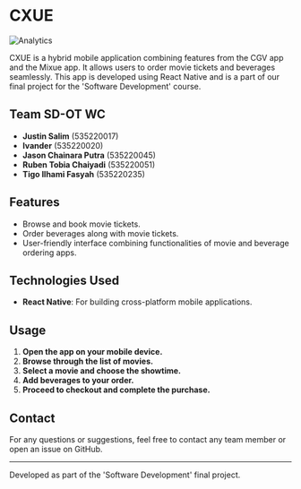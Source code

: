 # CXUE

![Analytics](https://repobeats.axiom.co/api/embed/6c9274d1a148bf2b06b7c4478823dcdc30c462b1.svg "Repobeats analytics image")

CXUE is a hybrid mobile application combining features from the CGV app and the Mixue app. It allows users to order movie tickets and beverages seamlessly. This app is developed using React Native and is a part of our final project for the 'Software Development' course.

## Team SD-OT WC
- **Justin Salim** (535220017)
- **Ivander** (535220020)
- **Jason Chainara Putra** (535220045)
- **Ruben Tobia Chaiyadi** (535220051)
- **Tigo Ilhami Fasyah** (535220235)

## Features
- Browse and book movie tickets.
- Order beverages along with movie tickets.
- User-friendly interface combining functionalities of movie and beverage ordering apps.

## Technologies Used
- **React Native**: For building cross-platform mobile applications.

## Usage
1. **Open the app on your mobile device.**
2. **Browse through the list of movies.**
3. **Select a movie and choose the showtime.**
4. **Add beverages to your order.**
5. **Proceed to checkout and complete the purchase.**

## Contact
For any questions or suggestions, feel free to contact any team member or open an issue on GitHub.

---

Developed as part of the 'Software Development' final project.
